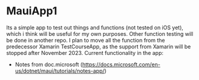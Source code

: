 # MauiApp1

Its a simple app to test out things and functions (not tested on iOS yet), which i think will be useful for my own purposes. Other function testing will be done in another repo.
I plan to move all the function from the predecessor Xamarin TestCourseApp, as the support from Xamarin will be stopped after November 2023.
Current functionality in the app:
- Notes from doc.microsoft (https://docs.microsoft.com/en-us/dotnet/maui/tutorials/notes-app/)
